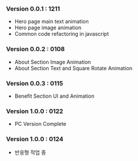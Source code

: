 ### Version 0.0.1 : 1211

- Hero page main text animation
- Hero page image animation
- Common code refactoring in javascript

### Version 0.0.2 : 0108

- About Section Image Animation
- About Section Text and Square Rotate Animation

### Version 0.0.3 : 0115

- Benefit Section UI and Animation

### Version 1.0.0 : 0122

- PC Version Complete

### Version 1.0.0 : 0124

- 반응형 작업 중